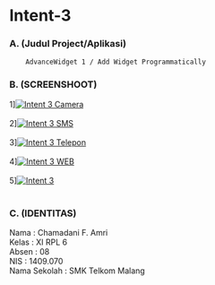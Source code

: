 # Intent-3
### A. (Judul Project/Aplikasi)
        AdvanceWidget 1 / Add Widget Programmatically
        
### B. (SCREENSHOOT)
 1]<a href='https://postimg.org/image/pk7u509b9/' target='_blank'><img src='https://s10.postimg.org/pk7u509b9/Intent_3_Camera.jpg' border='0' alt="Intent 3 Camera"/></a><br/><br/>
2]<a href='https://postimg.org/image/7vg3ddxk5/' target='_blank'><img src='https://s10.postimg.org/7vg3ddxk5/Intent_3_SMS.jpg' border='0' alt="Intent 3 SMS"/></a><br/><br/>
3]<a href='https://postimg.org/image/dxnq3vm05/' target='_blank'><img src='https://s10.postimg.org/dxnq3vm05/Intent_3_Telepon.jpg' border='0' alt="Intent 3 Telepon"/></a><br/><br/>
4]<a href='https://postimg.org/image/si4sypgyt/' target='_blank'><img src='https://s10.postimg.org/si4sypgyt/Intent_3_WEB.jpg' border='0' alt="Intent 3 WEB"/></a><br/><br/>
5]<a href='https://postimg.org/image/42wkxni1x/' target='_blank'><img src='https://s10.postimg.org/42wkxni1x/Intent_3.jpg' border='0' alt="Intent 3"/></a><br/><br/>

### C. (IDENTITAS)
Nama         : Chamadani F. Amri<br>
Kelas        : XI RPL 6<br>
Absen        : 08<br>
NIS          : 1409.070<br>
Nama Sekolah : SMK Telkom Malang<br>
